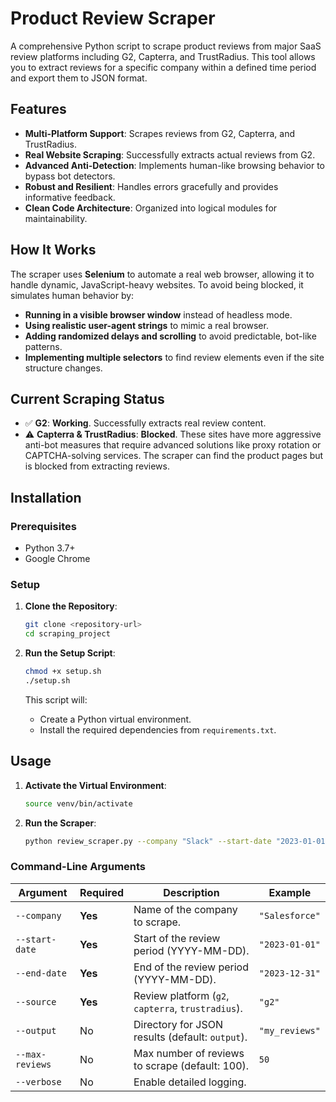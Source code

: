 # Product Review Scraper

A comprehensive Python script to scrape product reviews from major SaaS review platforms including G2, Capterra, and TrustRadius. This tool allows you to extract reviews for a specific company within a defined time period and export them to JSON format.

## Features

- **Multi-Platform Support**: Scrapes reviews from G2, Capterra, and TrustRadius.
- **Real Website Scraping**: Successfully extracts actual reviews from G2.
- **Advanced Anti-Detection**: Implements human-like browsing behavior to bypass bot detectors.
- **Robust and Resilient**: Handles errors gracefully and provides informative feedback.
- **Clean Code Architecture**: Organized into logical modules for maintainability.

## How It Works

The scraper uses **Selenium** to automate a real web browser, allowing it to handle dynamic, JavaScript-heavy websites. To avoid being blocked, it simulates human behavior by:

- **Running in a visible browser window** instead of headless mode.
- **Using realistic user-agent strings** to mimic a real browser.
- **Adding randomized delays and scrolling** to avoid predictable, bot-like patterns.
- **Implementing multiple selectors** to find review elements even if the site structure changes.

## Current Scraping Status

- ✅ **G2**: **Working**. Successfully extracts real review content.
- ⚠️ **Capterra & TrustRadius**: **Blocked**. These sites have more aggressive anti-bot measures that require advanced solutions like proxy rotation or CAPTCHA-solving services. The scraper can find the product pages but is blocked from extracting reviews.

## Installation

### Prerequisites

- Python 3.7+
- Google Chrome

### Setup

1.  **Clone the Repository**:
    ```bash
    git clone <repository-url>
    cd scraping_project
    ```

2.  **Run the Setup Script**:
    ```bash
    chmod +x setup.sh
    ./setup.sh
    ```
    This script will:
    - Create a Python virtual environment.
    - Install the required dependencies from `requirements.txt`.

## Usage

1.  **Activate the Virtual Environment**:
    ```bash
    source venv/bin/activate
    ```

2.  **Run the Scraper**:
    ```bash
    python review_scraper.py --company "Slack" --start-date "2023-01-01" --end-date "2023-12-31" --source "g2"
    ```

### Command-Line Arguments

| Argument | Required | Description | Example |
|---|---|---|---|
| `--company` | **Yes** | Name of the company to scrape. | `"Salesforce"` |
| `--start-date` | **Yes** | Start of the review period (YYYY-MM-DD). | `"2023-01-01"` |
| `--end-date` | **Yes** | End of the review period (YYYY-MM-DD). | `"2023-12-31"` |
| `--source` | **Yes** | Review platform (`g2`, `capterra`, `trustradius`). | `"g2"` |
| `--output` | No | Directory for JSON results (default: `output`). | `"my_reviews"` |
| `--max-reviews` | No | Max number of reviews to scrape (default: 100). | `50` |
| `--verbose` | No | Enable detailed logging. | |
